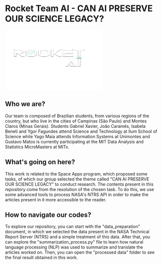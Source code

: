 # Rocket Team AI - CAN AI PRESERVE OUR SCIENCE LEGACY?

<img src="logo.png.png" style="width:320px;height:200px;">


## Who we are?
Our team is composed of Brazilian students, from various regions of the country, but who live in the cities of Campinas (São Paulo) and Montes Claros (Minas Gerais). Students Gabriel Xavier, João Caramês, Isabela Beneti and Ygor Fagundes attend Science and Technology at Ilum School of Science while Yago Maia attends Information Systems at Unimontes and Gustavo Matos is currently participating at the MIT Data Analysis and Statistics MicroMasters at MITx.

## What's going on here?
This work is related to the Space Apps program, which proposed some tasks, of which our group selected the theme called "CAN AI PRESERVE OUR SCIENCE LEGACY" to conduct research. The contents present in this repository come from the resolution of the chosen task. To do this, we use some advanced tools to process NASA's NTRS API in order to make the articles present in it more accessible to the reader.

## How to navigate our codes?
To explore our repository, you can start with the "data_preparation" document, in which we selected the data present in the NASA Technical Report Server (NTRS) and a simple treatment of this data. After that, you can explore the "summarization_process.py" file to learn how natural language processing (NLP) was used to summarize and translate the articles worked on. Then, you can open the "processed data" folder to see the final result obtained in this work.
